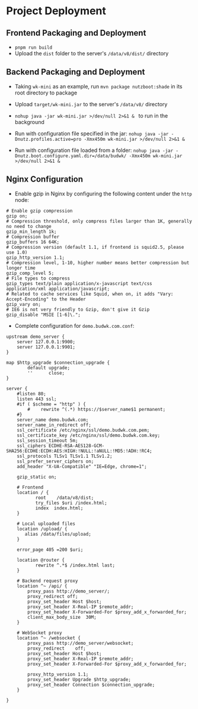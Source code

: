 # Project Deployment

## Frontend Packaging and Deployment
* `pnpm run build`
* Upload the `dist` folder to the server's `/data/v8/dist/` directory

## Backend Packaging and Deployment
* Taking `wk-mini` as an example, run `mvn package nutzboot:shade` in its root directory to package
* Upload `target/wk-mini.jar` to the server's `/data/v8/` directory
* `nohup java -jar wk-mini.jar >/dev/null 2>&1 & ` to run in the background


* Run with configuration file specified in the jar: `nohup java -jar -Dnutz.profiles.active=pro -Xmx450m wk-mini.jar >/dev/null 2>&1 &`
* Run with configuration file loaded from a folder: `nohup java -jar -Dnutz.boot.configure.yaml.dir=/data/budwk/ -Xmx450m wk-mini.jar >/dev/null 2>&1 &`

## Nginx Configuration


* Enable gzip in Nginx by configuring the following content under the `http` node:

```text
# Enable gzip compression
gzip on;
# Compression threshold, only compress files larger than 1K, generally no need to change
gzip_min_length 1k;
# Compression buffer
gzip_buffers 16 64K;
# Compression version (default 1.1, if frontend is squid2.5, please use 1.0)
gzip_http_version 1.1;
# Compression level, 1-10, higher number means better compression but longer time
gzip_comp_level 5;
# File types to compress
gzip_types text/plain application/x-javascript text/css application/xml application/javascript;
# Related to cache services like Squid, when on, it adds "Vary: Accept-Encoding" to the Header
gzip_vary on;
# IE6 is not very friendly to Gzip, don't give it Gzip
gzip_disable "MSIE [1-6]\.";
```

* Complete configuration for `demo.budwk.com.conf`:

```text
upstream demo_server {  
    server 127.0.0.1:9900;  
    server 127.0.0.1:9901;  
}

map $http_upgrade $connection_upgrade {
        default upgrade;
        ''      close;
}

server {
	#listen 80;
	listen 443 ssl;
	#if ( $scheme = "http" ) {
        #    rewrite ^(.*) https://$server_name$1 permanent;
	#}
	server_name demo.budwk.com;
	server_name_in_redirect off;
	ssl_certificate /etc/nginx/ssl/demo.budwk.com.pem;
	ssl_certificate_key /etc/nginx/ssl/demo.budwk.com.key;
	ssl_session_timeout 5m;
    ssl_ciphers ECDHE-RSA-AES128-GCM-SHA256:ECDHE:ECDH:AES:HIGH:!NULL:!aNULL:!MD5:!ADH:!RC4;
    ssl_protocols TLSv1 TLSv1.1 TLSv1.2;
    ssl_prefer_server_ciphers on;
	add_header "X-UA-Compatible" "IE=Edge, chrome=1";

    gzip_static on;

    # Frontend
	location / {
           root    /data/v8/dist;
           try_files $uri /index.html;
           index  index.html;
    }

    # Local uploaded files
	location /upload/ {
	   alias /data/files/upload;	   
	}

    error_page 405 =200 $uri; 

	location @router {
           rewrite ^.*$ /index.html last;
    }
    
    # Backend request proxy
	location ^~ /api/ {
		proxy_pass http://demo_server/;
		proxy_redirect off;
		proxy_set_header Host $host;
		proxy_set_header X-Real-IP $remote_addr;
		proxy_set_header X-Forwarded-For $proxy_add_x_forwarded_for;
		client_max_body_size  30M;
	}
        
    # WebSocket proxy
	location ^~ /websocket {
		proxy_pass http://demo_server/websocket;
		proxy_redirect    off;
		proxy_set_header Host $host;
		proxy_set_header X-Real-IP $remote_addr;
		proxy_set_header X-Forwarded-For $proxy_add_x_forwarded_for;

		proxy_http_version 1.1;
		proxy_set_header Upgrade $http_upgrade;
		proxy_set_header Connection $connection_upgrade;
	}
	
}
``` 